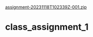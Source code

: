 [assignment-20231118T102339Z-001.zip](https://github.com/sudharsand101/class_assignment_1/files/13866866/assignment-20231118T102339Z-001.zip)
# class_assignment_1
